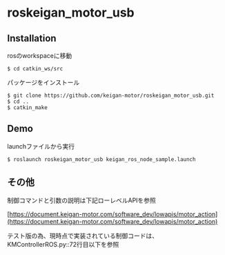 # roskeigan_motor_usb

## Installation
<p>rosのworkspaceに移動</p>  

    $ cd catkin_ws/src
    
<p>パッケージをインストール</p>

    $ git clone https://github.com/keigan-motor/roskeigan_motor_usb.git
    $ cd ..
    $ catkin_make

## Demo
<p>launchファイルから実行</p>

    $ roslaunch roskeigan_motor_usb keigan_ros_node_sample.launch

## その他
<p>
制御コマンドと引数の説明は下記ローレベルAPIを参照<br/>

[https://document.keigan-motor.com/software_dev/lowapis/motor_action](https://document.keigan-motor.com/software_dev/lowapis/motor_action)

</p>
<p>
テスト版の為、現時点で実装されている制御コードは、KMControllerROS.py::72行目以下を参照
</p>
